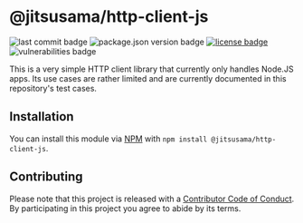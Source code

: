 # @jitsusama/http-client-js

![last commit badge](https://img.shields.io/github/last-commit/Jitsusama/http-client-js)
![package.json version badge](https://img.shields.io/github/package-json/v/jitsusama/http-client-js)
[![license badge](https://img.shields.io/npm/l/@jitsusama/http-client-js)](./LICENSE)
![vulnerabilities badge](https://img.shields.io/snyk/vulnerabilities/npm/@jitsusama/http-client-js)

This is a very simple HTTP client library that currently only handles Node.JS
apps. Its use cases are rather limited and are currently documented in this
repository's test cases.

## Installation

You can install this module
via [NPM](https://npmjs.com/package/@jitsusama/http-client-js)
with `npm install @jitsusama/http-client-js`.

## Contributing

Please note that this project is released with
a [Contributor Code of Conduct](CODE_OF_CONDUCT.md). By participating in this
project you agree to abide by its terms.
